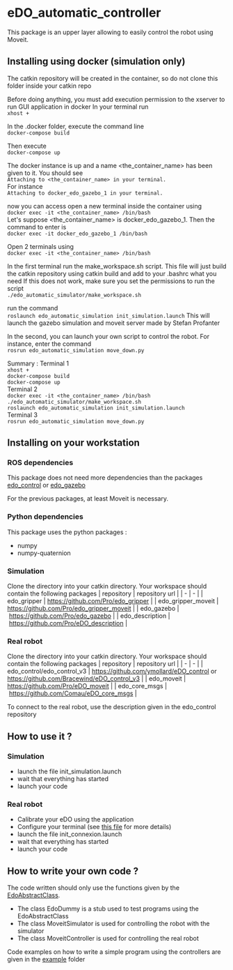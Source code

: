 # eDO_automatic_controller

This package is an upper layer allowing to easily control the robot using Moveit.

## Installing using docker (simulation only)

The catkin repository will be created in the container, so do not clone this folder inside your catkin repo

Before doing anything, you must add execution permission to the xserver to run GUI application in docker
In your terminal run <br />
`xhost +`

In the .docker folder, execute the command line <br />
`docker-compose build`

Then execute <br />
`docker-compose up`

The docker instance is up and a name <the_container_name> has been given to it. You should see <br />
`Attaching to <the_container_name> in your terminal.` <br />
For instance  <br />
`Attaching to docker_edo_gazebo_1 in your terminal.`

now you can access open a new terminal inside the container using <br />
`docker exec -it <the_container_name> /bin/bash` <br />
Let's suppose <the_container_name> is docker_edo_gazebo_1. Then the command to enter is <br />
`docker exec -it docker_edo_gazebo_1 /bin/bash` 

Open 2 terminals using <br />
`docker exec -it <the_container_name> /bin/bash`

In the first terminal run the make_workspace.sh script. This file will just build the catkin repository using catkin build and add to your .bashrc what you need
If this does not work, make sure you set the permissions to run the script <br />
`./edo_automatic_simulator/make_workspace.sh`

run the command <br />
`roslaunch edo_automatic_simulation init_simulation.launch`
This will launch the gazebo simulation and moveit server made by Stefan Profanter

In the second, you can launch your own script to control the robot. For instance, enter the command <br />
`rosrun edo_automatic_simulation move_down.py`

Summary :
Terminal 1 <br />
`xhost +` <br />
`docker-compose build` <br />
`docker-compose up` <br />
Terminal 2 <br />
`docker exec -it <the_container_name> /bin/bash` <br />
`./edo_automatic_simulator/make_workspace.sh` <br />
`roslaunch edo_automatic_simulation init_simulation.launch` <br />
Terminal 3 <br /> 
`rosrun edo_automatic_simulation move_down.py`<br />

## Installing on your workstation

### ROS dependencies

This package does not need more dependencies than the packages [edo_control](https://github.com/ymollard/eDO_control) or [edo_gazebo](https://github.com/Pro/edo_gazebo)

For the previous packages, at least Moveit is necessary.

### Python dependencies

This package uses the python packages :

- numpy
- numpy-quaternion

### Simulation

Clone the directory into your catkin directory.
Your workspace should contain the following packages
| repository | repository url |
| - | - |
| edo_gripper | https://github.com/Pro/edo_gripper |
| edo_gripper_moveit | https://github.com/Pro/edo_gripper_moveit |
| edo_gazebo | https://github.com/Pro/edo_gazebo |
| edo_description | https://github.com/Pro/eDO_description |

### Real robot

Clone the directory into your catkin directory.
Your workspace should contain the following packages
| repository | repository url |
| - | - |
| edo_control/edo_control_v3 | https://github.com/ymollard/eDO_control or https://github.com/Bracewind/eDO_control_v3 |
| edo_moveit | https://github.com/Pro/eDO_moveit |
| edo_core_msgs | https://github.com/Comau/eDO_core_msgs |

To connect to the real robot, use the description given in the edo_control repository

## How to use it ?

### Simulation

- launch the file init_simulation.launch
- wait that everything has started
- launch your code

### Real robot

- Calibrate your eDO using the application
- Configure your terminal (see [this file](bash_configuration.sh) for more details)
- launch the file init_connexion.launch
- wait that everything has started
- launch your code

## How to write your own code ?

The code written should only use the functions given by the [EdoAbstractClass](https://github.com/Bracewind/eDO_automatic_controller/blob/b3949376dedb331be9029d6bc70fc3a187d9a434/src/edocontroller/edo_abstract_class.py#L7).

- The class EdoDummy is a stub used to test programs using the EdoAbstractClass
- The class MoveitSimulator is used for controlling the robot with the simulator
- The class MoveitController is used for controlling the real robot

Code examples on how to write a simple program using the controllers are given in the [example](src/example) folder
